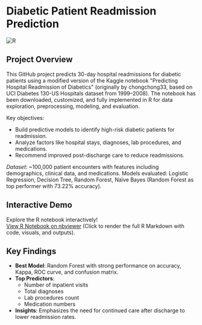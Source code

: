 # Diabetic Patient Readmission Prediction

 
![R](https://img.shields.io/badge/R-4.0%2B-276DC3?style=flat&logo=r&logoColor=white)  

## Project Overview

This GitHub project predicts 30-day hospital readmissions for diabetic patients using a modified version of the Kaggle notebook "Predicting Hospital Readmission of Diabetics" (originally by chongchong33, based on UCI Diabetes 130-US Hospitals dataset from 1999–2008). The notebook has been downloaded, customized, and fully implemented in R for data exploration, preprocessing, modeling, and evaluation.

Key objectives:
- Build predictive models to identify high-risk diabetic patients for readmission.
- Analyze factors like hospital stays, diagnoses, lab procedures, and medications.
- Recommend improved post-discharge care to reduce readmissions.

*Dataset*: ~100,000 patient encounters with features including demographics, clinical data, and medications. Models evaluated: Logistic Regression, Decision Tree, Random Forest, Naïve Bayes (Random Forest as top performer with 73.22% accuracy).

## Interactive Demo

Explore the R notebook interactively!  
[View R Notebook on nbviewer](https://nbviewer.org/github/Awnish005123/Diabetic-Patient-Readmission-Prediction/blob/main/notebook.Rmd) (Click to render the full R Markdown with code, visuals, and outputs).

## Key Findings

- **Best Model**: Random Forest with strong performance on accuracy, Kappa, ROC curve, and confusion matrix.
- **Top Predictors**:
  - Number of inpatient visits
  - Total diagnoses
  - Lab procedures count
  - Medication numbers
- **Insights**: Emphasizes the need for continued care after discharge to lower readmission rates.

